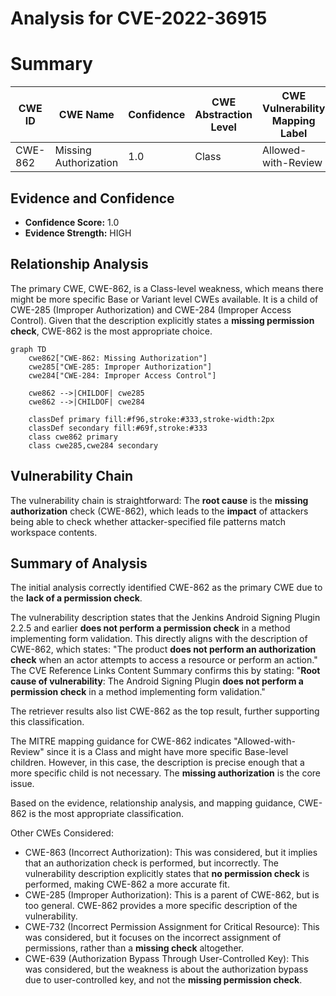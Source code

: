 # Analysis for CVE-2022-36915

# Summary
| CWE ID | CWE Name | Confidence | CWE Abstraction Level | CWE Vulnerability Mapping Label | CWE-Vulnerability Mapping Notes |
|---|---|---|---|---|---|
| CWE-862 | Missing Authorization | 1.0 | Class | Allowed-with-Review | Primary CWE |

## Evidence and Confidence

*   **Confidence Score:** 1.0
*   **Evidence Strength:** HIGH

## Relationship Analysis
The primary CWE, CWE-862, is a Class-level weakness, which means there might be more specific Base or Variant level CWEs available. It is a child of CWE-285 (Improper Authorization) and CWE-284 (Improper Access Control). Given that the description explicitly states a **missing permission check**, CWE-862 is the most appropriate choice.

```mermaid
graph TD
    cwe862["CWE-862: Missing Authorization"]
    cwe285["CWE-285: Improper Authorization"]
    cwe284["CWE-284: Improper Access Control"]
    
    cwe862 -->|CHILDOF| cwe285
    cwe862 -->|CHILDOF| cwe284

    classDef primary fill:#f96,stroke:#333,stroke-width:2px
    classDef secondary fill:#69f,stroke:#333
    class cwe862 primary
    class cwe285,cwe284 secondary
```

## Vulnerability Chain
The vulnerability chain is straightforward: The **root cause** is the **missing authorization** check (CWE-862), which leads to the **impact** of attackers being able to check whether attacker-specified file patterns match workspace contents.

## Summary of Analysis
The initial analysis correctly identified CWE-862 as the primary CWE due to the **lack of a permission check**.

The vulnerability description states that the Jenkins Android Signing Plugin 2.2.5 and earlier **does not perform a permission check** in a method implementing form validation. This directly aligns with the description of CWE-862, which states: "The product **does not perform an authorization check** when an actor attempts to access a resource or perform an action." The CVE Reference Links Content Summary confirms this by stating: "**Root cause of vulnerability**: The Android Signing Plugin **does not perform a permission check** in a method implementing form validation."

The retriever results also list CWE-862 as the top result, further supporting this classification.

The MITRE mapping guidance for CWE-862 indicates "Allowed-with-Review" since it is a Class and might have more specific Base-level children. However, in this case, the description is precise enough that a more specific child is not necessary. The **missing authorization** is the core issue.

Based on the evidence, relationship analysis, and mapping guidance, CWE-862 is the most appropriate classification.

Other CWEs Considered:

*   CWE-863 (Incorrect Authorization): This was considered, but it implies that an authorization check is performed, but incorrectly. The vulnerability description explicitly states that **no permission check** is performed, making CWE-862 a more accurate fit.
*   CWE-285 (Improper Authorization): This is a parent of CWE-862, but is too general. CWE-862 provides a more specific description of the vulnerability.
*   CWE-732 (Incorrect Permission Assignment for Critical Resource): This was considered, but it focuses on the incorrect assignment of permissions, rather than a **missing check** altogether.
*   CWE-639 (Authorization Bypass Through User-Controlled Key): This was considered, but the weakness is about the authorization bypass due to user-controlled key, and not the **missing permission check**.